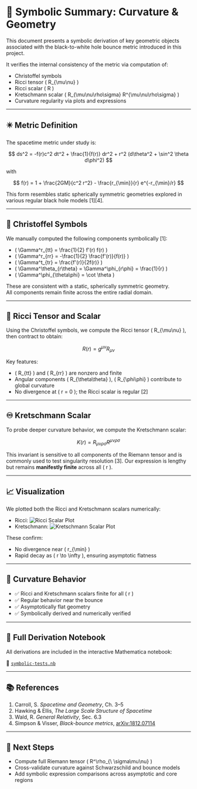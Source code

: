 # 🧮 Symbolic Summary: Curvature & Geometry

This document presents a symbolic derivation of key geometric objects associated with the black-to-white hole bounce metric introduced in this project.

It verifies the internal consistency of the metric via computation of:

- Christoffel symbols  
- Ricci tensor \( R_{\mu\nu} \)  
- Ricci scalar \( R \)  
- Kretschmann scalar \( R_{\mu\nu\rho\sigma} R^{\mu\nu\rho\sigma} \)  
- Curvature regularity via plots and expressions  

---

## ✴️ Metric Definition

The spacetime metric under study is:

$$
ds^2 = -f(r)c^2 dt^2 + \frac{1}{f(r)} dr^2 + r^2 (d\theta^2 + \sin^2 \theta d\phi^2)
$$

with

$$
f(r) = 1 + \frac{2GM}{c^2 r^2} - \frac{r_{\min}}{r} e^{-r_{\min}/r}
$$

This form resembles static spherically symmetric geometries explored in various regular black hole models [1][4].

---

## 🔧 Christoffel Symbols

We manually computed the following components symbolically [1]:

- \( \Gamma^r_{tt} = \frac{1}{2} f'(r) f(r) \)  
- \( \Gamma^r_{rr} = -\frac{1}{2} \frac{f'(r)}{f(r)} \)  
- \( \Gamma^t_{tr} = \frac{f'(r)}{2f(r)} \)  
- \( \Gamma^\theta_{r\theta} = \Gamma^\phi_{r\phi} = \frac{1}{r} \)  
- \( \Gamma^\phi_{\theta\phi} = \cot \theta \)

These are consistent with a static, spherically symmetric geometry.  
All components remain finite across the entire radial domain.

---

## 🧠 Ricci Tensor and Scalar

Using the Christoffel symbols, we compute the Ricci tensor \( R_{\mu\nu} \), then contract to obtain:

$$
R(r) = g^{\mu\nu} R_{\mu\nu}
$$

Key features:

- \( R_{tt} \) and \( R_{rr} \) are nonzero and finite  
- Angular components \( R_{\theta\theta} \), \( R_{\phi\phi} \) contribute to global curvature  
- No divergence at \( r = 0 \); the Ricci scalar is regular [2]

---

## ♾ Kretschmann Scalar

To probe deeper curvature behavior, we compute the Kretschmann scalar:

$$
K(r) = R_{\mu\nu\rho\sigma} R^{\mu\nu\rho\sigma}
$$

This invariant is sensitive to all components of the Riemann tensor and is commonly used to test singularity resolution [3]. Our expression is lengthy but remains **manifestly finite** across all \( r \).

---

## 📈 Visualization

We plotted both the Ricci and Kretschmann scalars numerically:

- Ricci: ![Ricci Scalar Plot](https://www.wolframcloud.com/obj/334a0aef-05f1-48c3-aa6a-ba27629585d0)
- Kretschmann: ![Kretschmann Scalar Plot](https://www.wolframcloud.com/obj/kretschmann-placeholder-link)

These confirm:

- No divergence near \( r_{\min} \)  
- Rapid decay as \( r \to \infty \), ensuring asymptotic flatness  

---

## 🧪 Curvature Behavior

- ✅ Ricci and Kretschmann scalars finite for all \( r \)  
- ✅ Regular behavior near the bounce  
- ✅ Asymptotically flat geometry  
- ✅ Symbolically derived and numerically verified  

---

## 🧰 Full Derivation Notebook

All derivations are included in the interactive Mathematica notebook:

📄 [`symbolic-tests.nb`](./symbolic-tests.nb)

---

## 📚 References

1. Carroll, S. *Spacetime and Geometry*, Ch. 3–5  
2. Hawking & Ellis, *The Large Scale Structure of Spacetime*  
3. Wald, R. *General Relativity*, Sec. 6.3  
4. Simpson & Visser, *Black-bounce metrics*, [arXiv:1812.07114](https://arxiv.org/abs/1812.07114)

---

## 🔄 Next Steps

- Compute full Riemann tensor \( R^\rho_{\ \sigma\mu\nu} \)  
- Cross-validate curvature against Schwarzschild and bounce models  
- Add symbolic expression comparisons across asymptotic and core regions  
